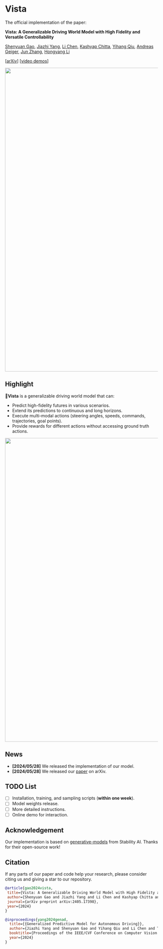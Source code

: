 # Vista

The official implementation of the paper:

**Vista: A Generalizable Driving World Model with High Fidelity and Versatile Controllability**

[Shenyuan Gao](https://github.com/Little-Podi), [Jiazhi Yang](https://scholar.google.com/citations?user=Ju7nGX8AAAAJ&hl=en), [Li Chen](https://scholar.google.com/citations?user=ulZxvY0AAAAJ&hl=en), [Kashyap Chitta](https://kashyap7x.github.io/), [Yihang Qiu](https://scholar.google.com/citations?user=qgRUOdIAAAAJ&hl=en), [Andreas Geiger](https://www.cvlibs.net/), [Jun Zhang](https://eejzhang.people.ust.hk/), [Hongyang Li](https://lihongyang.info/)

[[arXiv](https://arxiv.org/abs/2405.17398)] [[video demos](https://vista-demo.github.io/)]

<div id="top" align="center">
<p align="center">
<img src="assets/teaser.gif" width="1000px" >
</p>
</div>

## Highlight

:bookmark: ​**Vista** is a generalizable driving world model that can:

- Predict high-fidelity futures in various scenarios.
- Extend its predictions to continuous and long horizons.
- Execute multi-modal actions (steering angles, speeds, commands, trajectories, goal points).
- Provide rewards for different actions without accessing ground truth actions.

<div id="top" align="center">
<p align="center">
<img src="assets/overview.png" width="1000px" >
</p>
</div>

## News

- **[2024/05/28]** We released the implementation of our model.
- **[2024/05/28]** We released our [paper](https://arxiv.org/abs/2405.17398) on arXiv.

## TODO List

- [ ] Installation, training, and sampling scripts (**within one week**).
- [ ] Model weights release.
- [ ] More detailed instructions.
- [ ] Online demo for interaction.

## Acknowledgement

Our implementation is based on [generative-models](https://github.com/Stability-AI/generative-models) from Stability AI. Thanks for their open-source work!

## Citation

If any parts of our paper and code help your research, please consider citing us and giving a star to our repository.

```bibtex
@article{gao2024vista,
 title={Vista: A Generalizable Driving World Model with High Fidelity and Versatile Controllability}, 
 author={Shenyuan Gao and Jiazhi Yang and Li Chen and Kashyap Chitta and Yihang Qiu and Andreas Geiger and Jun Zhang and Hongyang Li},
 journal={arXiv preprint arXiv:2405.17398},
 year={2024}
}

@inproceedings{yang2024genad,
  title={{Generalized Predictive Model for Autonomous Driving}},
  author={Jiazhi Yang and Shenyuan Gao and Yihang Qiu and Li Chen and Tianyu Li and Bo Dai and Kashyap Chitta and Penghao Wu and Jia Zeng and Ping Luo and Jun Zhang and Andreas Geiger and Yu Qiao and Hongyang Li},
  booktitle={Proceedings of the IEEE/CVF Conference on Computer Vision and Pattern Recognition (CVPR)},
  year={2024}
}
```
